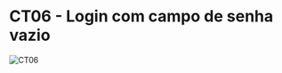
# CT06 - Login com campo de senha vazio 


![CT06](https://github.com/user-attachments/assets/7783a818-46cb-469f-a50c-426396bce22b)
